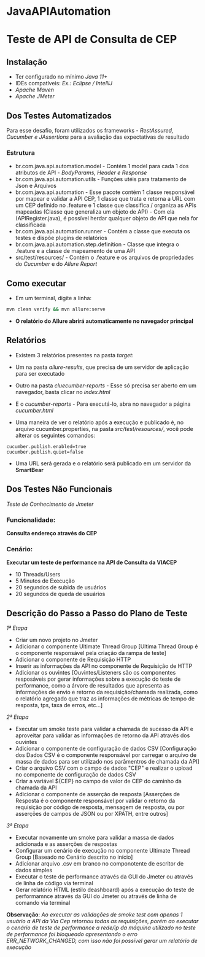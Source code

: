 # JavaAPIAutomation

# Teste de API de Consulta de CEP

## Instalação

- Ter configurado no mínimo *Java 11+*
- IDEs compatíveis: *Ex.: Eclipse / IntelliJ*
- *Apache Maven*
- *Apache JMeter*

## Dos Testes Automatizados

Para esse desafio, foram utilizados os frameworks - *RestAssured, Cucumber e JAssertions* para a avaliação das expectativas de resultado

### Estrutura

- br.com.java.api.automation.model - Contém 1 model para cada 1 dos atributos de API - *BodyParams, Header e Response*
- br.com.java.api.automation.utils - Funções utéis para tratamento de Json e Arquivos
- br.com.java.api.automation - Esse pacote contém 1 classe responsável por mapear e validar a API CEP, 1 classe que trata e retorna a URL com um CEP definido no .feature e 1 classe que classifica / organiza as APIs mapeadas (Classe que generaliza um objeto de API) - Com ela (APIRegister.java), é possível herdar qualquer objeto de API que nela for classificada
- br.com.java.api.automation.runner - Contém a classe que executa os testes e dispõe plugins de relatórios
- br.com.java.api.automation.step.definition - Classe que integra o .feature e a classe de mapeamento de uma API
- src/test/resources/ - Contém o .feature e os arquivos de propriedades do *Cucumber* e do *Allure Report*

## Como executar

- Em um terminal, digite a linha:
```bash
mvn clean verify && mvn allure:serve 
```

- **O relatório do Allure abrirá automaticamente no navegador principal**

## Relatórios

- Existem 3 relatórios presentes na pasta *target*:

- Um na pasta *allure-results*, que precisa de um servidor de aplicação para ser executado
- Outro na pasta *cluecumber-reports* - Esse só precisa ser aberto em um navegador, basta clicar no *index.html*
- E o *cucumber-reports* - Para executá-lo, abra no navegador a página *cucumber.html*

- Uma maneira de ver o relatório após a execução e publicado é, no arquivo cucumber.properties, na pasta *src/test/resources/*, você pode alterar os seguintes comandos:
```
cucumber.publish.enabled=true
cucumber.publish.quiet=false
```
- Uma URL será gerada e o relatório será publicado em um servidor da **SmartBear**

## Dos Testes Não Funcionais

*Teste de Conhecimento de Jmeter*

### Funcionalidade:
**Consulta endereço através do CEP**

### Cenário:
**Executar um teste de performance na API de Consulta da VIACEP**

- 10 Threads/Users
- 5 Minutos de Execução
- 20 segundos de subida de usuários
- 20 segundos de queda de usuários

## Descrição do Passo a Passo do Plano de Teste

*1ª Etapa*
- Criar um novo projeto no Jmeter
- Adicionar o componente Ultimate Thread Group [Ultima Thread Group é o componente responsável pela criação da rampa de teste]
- Adicionar o componente de Requisição HTTP
- Inserir as informações da API no componente de Requisição de HTTP
- Adicionar os ouvintes [Ouvintes/Listeners são os componentes resposáveis por gerar informações sobre a execução do teste de performance, como a árvore de resultados que apresenta as informações de envio e retorno da requisição/chamada realizada, como o relatório agregado que traz as informações de métricas de tempo de resposta, tps, taxa de erros, etc...]

*2ª Etapa*
- Executar um smoke teste para validar a chamada de sucesso da API e aproveitar para validar as informações de retorno da API através dos ouvintes
- Adicionar o componente de configuração de dados CSV [Configuração dos Dados CSV é o componente responsável por carregar o arquivo de massa de dados para ser utilizado nos parâmentros de chamada da API]
- Criar o arquivo CSV com o campo de dados "CEP" e realizar o upload no componente de configuração de dados CSV
- Criar a variável ${CEP} no campo de valor de CEP do caminho da chamada da API
- Adicionar o componente de asserção de resposta [Asserções de Resposta é o componente responsável por validar o retorno da requisição por código de resposta, mensagem de resposta, ou por asserções de campos de JSON ou por XPATH, entre outros]

*3ª Etapa*
- Executar novamente um smoke para validar a massa de dados adicionada e as asserções de respostas 
- Configurar um cenário de execução no componente Ultimate Thread Group [Baseado no Cenário descrito no início]
- Adicionar arquivo .csv em branco no componotente de escritor de dados simples
- Executar o teste de performance através da GUI do Jmeter ou através de linha de código via terminal
- Gerar relatório HTML (estilo deashboard) após a execução do teste de performamnce através da GUI do Jmeter ou através de linha de comando via terminal


**Observação**: *Ao executar as validações de smoke test com apenas 1 usuário a API da Via Cep retornou todas as requisições, porém ao executar o cenário de teste de performance a rede/ip da máquina utilizado no teste de performance foi bloqueado apresentando o erro ERR_NETWORK_CHANGED, com isso não foi possível gerar um relatório de execução*

